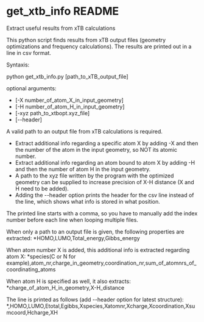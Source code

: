 # get_xtb_info README
Extract useful results from xTB calculations

This python script finds results from xTB output files (geometry optimizations and frequency calculations).
The results are printed out in a line in csv format.

Syntaxis:

python get_xtb_info.py [path_to_xTB_output_file] 

optional arguments: 
* [-X number_of_atom_X_in_input_geometry] 
* [-H number_of_atom_H_in_input_geometry] 
* [-xyz path_to_xtbopt.xyz_file]
* [--header]

A valid path to an output file from xTB calculations is required.
* Extract additional info regarding a specific atom X by adding -X and then the number of the atom in the input geometry, so NOT its atomic number.
* Extract additional info regarding an atom bound to atom X by adding -H and then the number of atom H in the input geometry.
* A path to the xyz file written by the program with the optimized geometry can be supplied to increase precision of X-H distance (X and H need to be added).
* Adding the --header option prints the header for the csv line instead of the line, which shows what info is stored in what position.

The printed line starts with a comma, so you have to manually add the index number before each line when looping multiple files.

When only a path to an output file is given, the following properties are extracted:
*HOMO,LUMO,Total_energy,Gibbs_energy

When atom number X is added, this additional info is extracted regarding atom X:
*species(C or N for example),atom_nr,charge_in_geometry,coordination_nr,sum_of_atomnrs_of_coordinating_atoms

When atom H is specified as well, it also extracts:
*charge_of_atom_H_in_geometry,X-H_distance

The line is printed as follows (add --header option for latest structure):
*,HOMO,LUMO,Etotal,Egibbs,Xspecies,Xatomnr,Xcharge,Xcoordination,Xsumcoord,Hcharge,XH